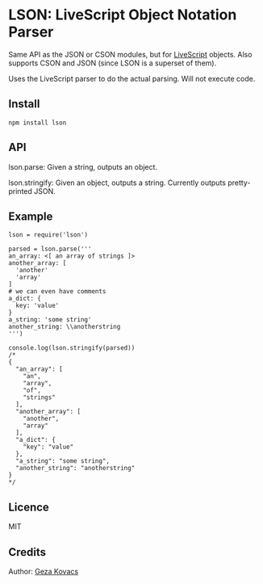 # LSON: LiveScript Object Notation Parser

Same API as the JSON or CSON modules, but for [LiveScript](http://livescript.net/) objects. Also supports CSON and JSON (since LSON is a superset of them).

Uses the LiveScript parser to do the actual parsing. Will not execute code.

## Install

    npm install lson

## API

lson.parse: Given a string, outputs an object.

lson.stringify: Given an object, outputs a string. Currently outputs pretty-printed JSON.

## Example

```livescript
lson = require('lson')

parsed = lson.parse('''
an_array: <[ an array of strings ]>
another_array: [
  'another'
  'array'
]
# we can even have comments
a_dict: {
  key: 'value'
}
a_string: 'some string'
another_string: \\anotherstring
''')

console.log(lson.stringify(parsed))
/*
{
  "an_array": [
    "an",
    "array",
    "of",
    "strings"
  ],
  "another_array": [
    "another",
    "array"
  ],
  "a_dict": {
    "key": "value"
  },
  "a_string": "some string",
  "another_string": "anotherstring"
}
*/
```

## Licence

MIT

## Credits

Author: [Geza Kovacs](https://github.com/gkovacs)
